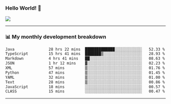 ### Hello World! 👋

<a>
  <img align="center" src="https://github-readme-stats.vercel.app/api?username=megatunger&count_private=true&include_all_commits=true&bg_color=30,56CCF2,2F80ED&title_color=fff&text_color=fff" />
</a>

------
### 📊 My monthly development breakdown

<!--START_SECTION:waka-->

```txt
Java               28 hrs 22 mins  █████████████░░░░░░░░░░░░   52.33 %
TypeScript         15 hrs 41 mins  ███████▒░░░░░░░░░░░░░░░░░   28.93 %
Markdown           4 hrs 41 mins   ██░░░░░░░░░░░░░░░░░░░░░░░   08.63 %
JSON               1 hr 12 mins    ▓░░░░░░░░░░░░░░░░░░░░░░░░   02.23 %
XML                57 mins         ▒░░░░░░░░░░░░░░░░░░░░░░░░   01.76 %
Python             47 mins         ▒░░░░░░░░░░░░░░░░░░░░░░░░   01.45 %
YAML               32 mins         ▒░░░░░░░░░░░░░░░░░░░░░░░░   01.00 %
Text               28 mins         ▒░░░░░░░░░░░░░░░░░░░░░░░░   00.86 %
JavaScript         18 mins         ░░░░░░░░░░░░░░░░░░░░░░░░░   00.57 %
CLASS              15 mins         ░░░░░░░░░░░░░░░░░░░░░░░░░   00.47 %
```

<!--END_SECTION:waka-->

------
